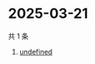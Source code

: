 # 2025-03-21

共 1 条

<!-- BEGIN -->
<!-- 最后更新时间 Fri Mar 21 2025 11:07:25 GMT+0800 (China Standard Time) -->

1. [undefined](https://www.zhihu.com/search?q=undefined)

<!-- END -->
